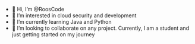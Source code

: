 - 👋 Hi, I’m @RoosCode
- 👀 I’m interested in cloud security and development 
- 🌱 I’m currently learning Java and Python 
- 💞️ I’m looking to collaborate on any project. Currently, I am a student and just getting started on my journey 
<!---📫 How to reach me ... coming soon to an inbox near you this will be where I will put my website --->

<!---
roostec/roostec is a ✨ special ✨ repository because its `README.md` (this file) appears on your GitHub profile.
You can click the Preview link to take a look at your changes.
--->
